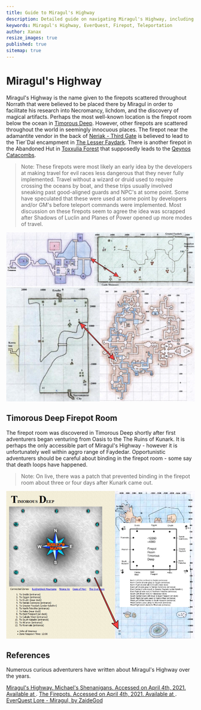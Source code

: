 ```yaml
---
title: Guide to Miragul's Highway
description: Detailed guide on navigating Miragul's Highway, including locations, NPCs, and quest items.
keywords: Miragul's Highway, EverQuest, Firepot, Teleportation
author: Xanax
resize_images: true
published: true
sitemap: true
---
```


# Miragul's Highway

Miragul's Highway is the name given to the firepots scattered throughout Norrath that were believed to be placed there by Miragul in order to facilitate his research into Necromancy, lichdom, and the discovery of magical artifacts. Perhaps the most well-known location is the firepot room below the ocean in [Timorous Deep](https://www.pqdi.cc/zone/96). However, other firepots are scattered throughout the world in seemingly innocuous places. The firepot near the adamantite vendor in the back of [Neriak - Third Gate](https://www.pqdi.cc/zone/42) is believed to lead to the Tier`Dal encampment in [The Lesser Faydark](https://www.pqdi.cc/zone/57). There is another firepot in the Abandoned Hut in [Toxxulia Forest](https://www.pqdi.cc/zone/38) that supposedly leads to the [Qeynos Catacombs](https://www.pqdi.cc/zone/45).

> Note: These firepots were most likely an early idea by the developers at making travel for evil races less dangerous that they never fully implemented. Travel without a wizard or druid used to require crossing the oceans by boat, and these trips usually involved sneaking past good-aligned guards and NPC's at some point. Some have speculated that these were used at some point by developers and/or GM's before teleport commands were implemented. Most discussion on these firepots seem to agree the idea was scrapped after Shadows of Luclin and Planes of Power opened up more modes of travel.

![neriakfirepot.jpg](/assets/images/map/neriakfirepot.jpg)
![toxxfirepot.jpg](/assets/images/map/toxxfirepot.jpg)

## Timorous Deep Firepot Room

The firepot room was discovered in Timorous Deep shortly after first adventurers began venturing from Oasis to the The Ruins of Kunark. It is perhaps the only accessible part of Miragul's Highway - however it is unfortunately well within aggro range of Faydedar. Opportunistic adventurers should be careful about binding in the firepot room - some say that death loops have happened.

> Note: On live, there was a patch that prevented binding in the firepot room about three or four days after Kunark came out. 

![timorousfirepot.jpg](/assets/images/map/timorousfirepot.jpg)

## References
Numerous curious adventurers have written about Miragul's Highway over the years.

[Miragul's Highway. Michael's Shenanigans. Accessed on April 4th, 2021. Available at ](https://www.youtube.com/watch?v=knbfiDzYdbQ).
[The Firepots. Accessed on April 4th, 2021. Available at ](https://everquest.allakhazam.com/db/quest.html?quest=308).
[EverQuest Lore - Miragul, by ZaideGod](https://www.youtube.com/watch?v=N2uCmhW9aw4)
